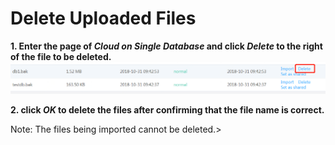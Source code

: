 # Delete Uploaded Files
**1. Enter the page of ***Cloud on Single Database*** and click ***Delete*** to the right of the file to be deleted.**
![Delete Uploads 1](../../../image/RDS/Delete-Import-1.png)

**2. click ***OK*** to delete the files after confirming that the file name is correct.**

Note: The files being imported cannot be deleted.>
